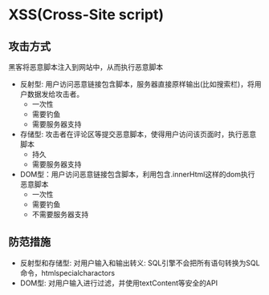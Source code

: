 # XSS(Cross-Site script)

## 攻击方式
黑客将恶意脚本注入到网站中，从而执行恶意脚本
- 反射型: 用户访问恶意链接包含脚本，服务器直接原样输出(比如搜索栏)，将用户数据发给攻击者。
    - 一次性
    - 需要钓鱼
    - 需要服务器支持
- 存储型: 攻击者在评论区等提交恶意脚本，使得用户访问该页面时，执行恶意脚本
    - 持久
    - 需要服务器支持
- DOM型：用户访问恶意链接包含脚本，利用包含.innerHtml这样的dom执行恶意脚本
    - 一次性
    - 需要钓鱼
    - 不需要服务器支持

## 防范措施
- 反射型和存储型: 对用户输入和输出转义: SQL引擎不会把所有语句转换为SQL命令，htmlspecialcharactors
- DOM型: 对用户输入进行过滤，并使用textContent等安全的API
